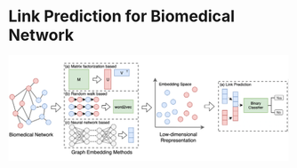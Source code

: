 
# Link Prediction for Biomedical Network

![image](https://raw.githubusercontent.com/iDataVisualizationLab/C/master/bio_link_prediction/ml_in_bio_domain.png)


